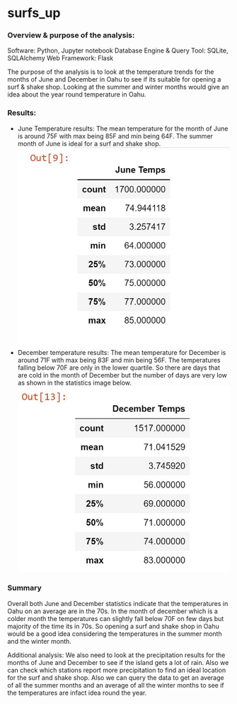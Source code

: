 # surfs_up
### Overview & purpose of the analysis:
Software: Python, Jupyter notebook
Database Engine & Query Tool: SQLite, SQLAlchemy
Web Framework: Flask

The purpose of the analysis is to look at the temperature trends for the months of June and December in Oahu to see if its suitable for opening a surf & shake shop. Looking at the summer and winter months would give an idea about the year round temperature in Oahu. 

### Results:
- June Temperature results: The mean temperature for the month of June is around 75F with max being 85F and min being 64F. The summer month of June is ideal for a surf and shake shop.
![image](https://github.com/vijayabme/surfs_up/blob/main/Resources/June_temps.jpg)
- December temperature results: The mean temperature for December is around 71F with max being 83F and min being 56F. The temperatures falling below 70F are only in the lower quartile. So there are days that are cold in the month of December but the number of days are very low as shown in the statistics image below.
![image](https://github.com/vijayabme/surfs_up/blob/main/Resources/December_temps.jpg)
### Summary
Overall both June and December statistics indicate that the temperatures in Oahu on an average are in the 70s. In the month of december which is a colder month the temperatures can slightly fall below 70F on few days but majority of the time its in 70s. So opening a surf and shake shop in Oahu would be a good idea considering the temperatures in the summer month and the winter month.

Additional analysis:
We also need to look at the precipitation results for the months of June and December to see if the island gets a lot of rain.
Also we can check which stations report more precipitation to find an ideal location for the surf and shake shop.
Also we can query the data to get an average of all the summer months and an average of all the winter months to see if the temperatures are infact idea round the year.
